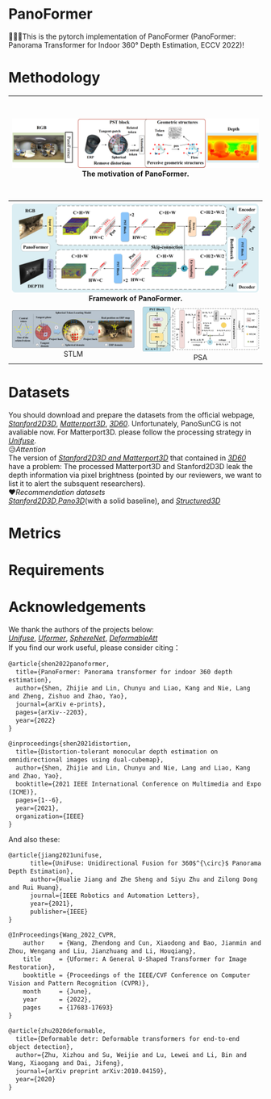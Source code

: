 # PanoFormer
:triangular_flag_on_post::triangular_flag_on_post::triangular_flag_on_post:This is the pytorch implementation of PanoFormer (PanoFormer: Panorama Transformer for Indoor 360° Depth Estimation, ECCV 2022)!  
# Methodology
<table>
	<tr><th colspan="2" width="1200" height="200"><center><img src="/img/concept.png">The motivation of PanoFormer.</center></th></tr>
	<tr><th colspan="2" width="1000" height="200"><center><img src="/img/PanoFormer.png">Framework of PanoFormer.</center></th></tr>
    <tr>
        <td ><center><img src="/img/stlm.png" >STLM</center></td>
        <td ><center><img src="/img/psa.png">PSA</center></td>
    </tr>
</table>



# Datasets
You should download and prepare the datasets from the official webpage, *[Stanford2D3D](http://buildingparser.stanford.edu/dataset.html#Download)*, *[Matterport3D](https://niessner.github.io/Matterport/)*, *[3D60](https://vcl3d.github.io/3D60/)*. Unfortunately, PanoSunCG is not avaliable now. For Matterport3D. please follow the processing strategy in *[Unifuse](https://github.com/alibaba/UniFuse-Unidirectional-Fusion/blob/main/UniFuse/Matterport3D/README.md)*.  
:disappointed_relieved:*Attention*  
The version of *[Stanford2D3D and Matterport3D](https://zenodo.org/record/3492155#.YteQ1flBxPZ)* that contained in *[3D60](https://vcl3d.github.io/3D60/)* have a problem: The processed Matterport3D and Stanford2D3D leak the depth information via pixel brightness (pointed by our reviewers, we want to list it to alert the subsquent researchers).  
:heart:*Recommendation datasets*  
*[Stanford2D3D](http://buildingparser.stanford.edu/dataset.html#Download)*,*[Pano3D](https://vcl3d.github.io/Pano3D/download/)*(with a solid baseline), and *[Structured3D](https://structured3d-dataset.org/)*  
# Metrics
# Requirements
# Acknowledgements
We thank the authors of the projects below:  
*[Unifuse](https://github.com/alibaba/UniFuse-Unidirectional-Fusion)*, *[Uformer](https://github.com/ZhendongWang6/Uformer)*, *[SphereNet](https://github.com/mty1203/spherenet)*, *[DeformableAtt](https://github.com/yhy258/Deformable_Attention__DeformableDETR)*  
If you find our work useful, please consider citing： 
```
@article{shen2022panoformer,
  title={PanoFormer: Panorama transformer for indoor 360 depth estimation},
  author={Shen, Zhijie and Lin, Chunyu and Liao, Kang and Nie, Lang and Zheng, Zishuo and Zhao, Yao},
  journal={arXiv e-prints},
  pages={arXiv--2203},
  year={2022}
}
```
```
@inproceedings{shen2021distortion,
  title={Distortion-tolerant monocular depth estimation on omnidirectional images using dual-cubemap},
  author={Shen, Zhijie and Lin, Chunyu and Nie, Lang and Liao, Kang and Zhao, Yao},
  booktitle={2021 IEEE International Conference on Multimedia and Expo (ICME)},
  pages={1--6},
  year={2021},
  organization={IEEE}
}
```
And also these:  
```
@article{jiang2021unifuse,
      title={UniFuse: Unidirectional Fusion for 360$^{\circ}$ Panorama Depth Estimation}, 
      author={Hualie Jiang and Zhe Sheng and Siyu Zhu and Zilong Dong and Rui Huang},
	  journal={IEEE Robotics and Automation Letters},
	  year={2021},
	  publisher={IEEE}
}
```
```
@InProceedings{Wang_2022_CVPR,
    author    = {Wang, Zhendong and Cun, Xiaodong and Bao, Jianmin and Zhou, Wengang and Liu, Jianzhuang and Li, Houqiang},
    title     = {Uformer: A General U-Shaped Transformer for Image Restoration},
    booktitle = {Proceedings of the IEEE/CVF Conference on Computer Vision and Pattern Recognition (CVPR)},
    month     = {June},
    year      = {2022},
    pages     = {17683-17693}
}
```
```
@article{zhu2020deformable,
  title={Deformable detr: Deformable transformers for end-to-end object detection},
  author={Zhu, Xizhou and Su, Weijie and Lu, Lewei and Li, Bin and Wang, Xiaogang and Dai, Jifeng},
  journal={arXiv preprint arXiv:2010.04159},
  year={2020}
}
```
